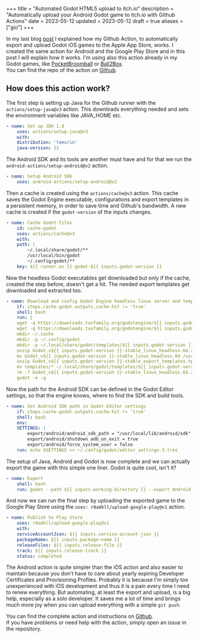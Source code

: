 +++
title = "Automated Godot HTML5 upload to itch.io"
description = "Automatically upload your Android Godot game to itch.io with Github Actions"
date = 2023-05-12
updated = 2023-05-12
draft = true
aliases = ["gio"]
+++

In my last blog [post](@/blog/godot-ios-upload.md) I explained how my Github Action, to automatically export and upload Godot iOS games to the Apple App Store, works.
I created the same action for Android and the Google Play Store and in this post I will explain how it works.
I'm using also this action already in my Godot games, like [PocketBroomball](https://github.com/dulvui/pocket-broomball/blob/main/.github/workflows/upload-android.yml) or [Ball2Box](https://github.com/dulvui/ball2box/blob/main/.github/workflows/upload-android.yml).  
You can find the repo of the action on [Github](https://github.com/dulvui/godot-android-export).

## How does this action work?
The first step is setting up Java for the Github runner with the `actions/setup-java@v3` action. This downloads everything needed and sets the environment variables like JAVA_HOME etc.
```yml
- name: Set up JDK 1.8
    uses: actions/setup-java@v3
    with:
    distribution: 'temurin'
    java-version: 11
```

The Android SDK and its tools are another must have and for that we run the `android-actions/setup-android@v2` action.
```yml
- name: Setup Android SDK
    uses: android-actions/setup-android@v2
```

Then a cache is created using the `actions/cache@v3` action. This cache saves the Godot Engine executable, configurations and export templates in a persistent memory, in order to save time and Github's bandwidth. A new cache is created if the `godot-version` of the inputs changes.
```yml
- name: Cache Godot files
    id: cache-godot
    uses: actions/cache@v3
    with:
    path: |
        ~/.local/share/godot/**
        /usr/local/bin/godot
        ~/.config/godot/**
    key: ${{ runner.os }}-godot-${{ inputs.godot-version }}
```

Now the headless Godot executables get downloaded but only if the cache, created the step before, doesn't get a hit.
The needed export templates get downloaded and extracted too.
```yml
- name: Download and config Godot Engine headless linux server and templates
    if: steps.cache-godot.outputs.cache-hit != 'true'
    shell: bash
    run: |
    wget -q https://downloads.tuxfamily.org/godotengine/${{ inputs.godot-version }}/Godot_v${{ inputs.godot-version }}-stable_linux_headless.64.zip
    wget -q https://downloads.tuxfamily.org/godotengine/${{ inputs.godot-version }}/Godot_v${{ inputs.godot-version }}-stable_export_templates.tpz
    mkdir ~/.cache
    mkdir -p ~/.config/godot
    mkdir -p ~/.local/share/godot/templates/${{ inputs.godot-version }}.stable
    unzip Godot_v${{ inputs.godot-version }}-stable_linux_headless.64.zip
    mv Godot_v${{ inputs.godot-version }}-stable_linux_headless.64 /usr/local/bin/godot
    unzip Godot_v${{ inputs.godot-version }}-stable_export_templates.tpz
    mv templates/* ~/.local/share/godot/templates/${{ inputs.godot-version }}.stable
    rm -f Godot_v${{ inputs.godot-version }}-stable_linux_headless.64.zip Godot_v${{ inputs.godot-version }}-stable_export_templates.tpz
    godot -e -q
```


Now the path for the Android SDK can be defined in the Godot Editor settings, so that the engine knows, where to find the SDK and build tools.
```yml
- name: Set Android SDK path in Godot Editor settings
    if: steps.cache-godot.outputs.cache-hit != 'true'
    shell: bash
    env:
    SETTINGS: |
        export/android/android_sdk_path = "/usr/local/lib/android/sdk"
        export/android/shutdown_adb_on_exit = true
        export/android/force_system_user = false
    run: echo $SETTINGS >> ~/.config/godot/editor_settings-3.tres
```

The setup of Java, Android and Godot is now complete and we can actually export the game with this simple one liner.
Godot is quite cool, isn't it?
```yml
- name: Export
    shell: bash
    run: godot --path ${{ inputs.working-directory }} --export Android
```

And now we can run the final step by uploading the exported game to the Google Play Store using the `uses: r0adkll/upload-google-play@v1` action.
```yml
- name: Publish to Play Store
    uses: r0adkll/upload-google-play@v1
    with:
    serviceAccountJson: ${{ inputs.service-account-json }}
    packageName: ${{ inputs.package-name }}
    releaseFiles: ${{ inputs.release-file }}
    track: ${{ inputs.release-track }}
    status: completed
```

The Android action is quite simpler than the iOS action and also easier to maintain because you don't have to care about yearly expiring Developer Certificates and Provisioning Profiles. Probably it is because I'm simply too unexperienced with iOS development and thus it is a pain every time I need to renew everything. But automating, at least the export and upload, is a big help, especially as a solo developer. It saves me a lot of time and brings much more joy when you can upload everything with a simple `git push`.

You can find the complete action and instructions on [Github](https://github.com/dulvui/godot-android-export/blob/main/action.yml).  
If you have problems or need help with the action, simply open an issue in the repository.